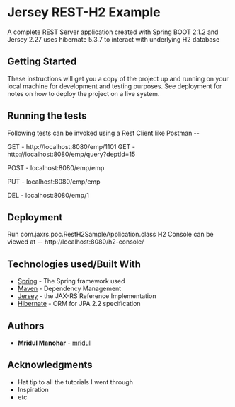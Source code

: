 # Jersey REST-H2 Example

A complete REST Server application created with Spring BOOT 2.1.2 and Jersey 2.27
uses hibernate 5.3.7 to interact with underlying H2 database

## Getting Started

These instructions will get you a copy of the project up and running on your local machine for development and testing purposes.
See deployment for notes on how to deploy the project on a live system.


## Running the tests

Following tests can be invoked using a Rest Client like Postman --

GET - http://localhost:8080/emp/1101
GET - http://localhost:8080/emp/query?deptId=15

POST - localhost:8080/emp/emp

PUT - localhost:8080/emp/emp

DEL - localhost:8080/emp/1

## Deployment

Run com.jaxrs.poc.RestH2SampleApplication.class
H2 Console can be viewed at --  http://localhost:8080/h2-console/

## Technologies used/Built With

* [Spring](https://spring.io/projects/spring-boot) - The Spring framework used
* [Maven](https://maven.apache.org/) - Dependency Management
* [Jersey](https://jersey.github.io/) - the JAX-RS Reference Implementation
* [Hibernate](https://hibernate.org/orm/documentation/5.0/) - ORM for JPA 2.2 specification

## Authors

* **Mridul Manohar** - [mridul](https://github.com/mridulmanohar)


## Acknowledgments

* Hat tip to all the tutorials I went through
* Inspiration
* etc

